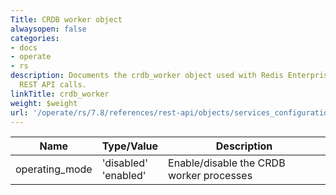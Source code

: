 ```yaml
---
Title: CRDB worker object
alwaysopen: false
categories:
- docs
- operate
- rs
description: Documents the crdb_worker object used with Redis Enterprise Software
  REST API calls.
linkTitle: crdb_worker
weight: $weight
url: '/operate/rs/7.8/references/rest-api/objects/services_configuration/crdb_worker/'
---
```


| Name | Type/Value | Description |
|------|------------|-------------|
| operating_mode | 'disabled'<br />'enabled' | Enable/disable the CRDB worker processes |
